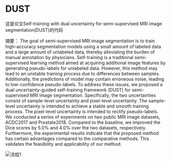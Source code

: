 # DUST
这是论文Self-training with dual uncertainty for semi-supervised MRI image segmentation(DUST)的代码

摘要：
The goal of semi-supervised MRI image segmentation is to train high-accuracy segmentation models using a
small amount of labeled data and a large amount of unlabeled data, thereby alleviating the burden of manual
annotation by physicians. Self-training is a traditional semi-supervised learning method aimed at acquiring
additional image features by generating pseudo-labels for unlabeled data. However, this method may lead
to an unstable training process due to differences between samples. Additionally, the predictions of model
may contain erroneous noise, leading to low-confidence pseudo-labels. To address these issues, we proposed
a dual uncertainty-guided self-training framework (DUST) for semi-supervised MRI image segmentation.
Specifically, the two uncertainties consist of sample-level uncertainty and pixel-level uncertainty. 
The sample-level uncertainty is intended to achieve a stable and smooth training process. The pixel-level uncertainty is
intended to rectify pseudo-labels. We conducted a series of experiments on two public MRI image datasets,
ACDC2017 and Prostate2018. Compared to the baseline, we improved the Dice scores by 5.0% and 4.0% over
the two datasets, respectively. Furthermore, the experimental results indicate that the proposed method has
certain advantages compared to the comparative methods. This validates the feasibility and applicability of
our method.

![流程1](https://github.com/user-attachments/assets/04359f59-fe05-41b7-8254-9d5c544b8bfa)
